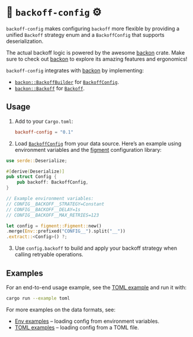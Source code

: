 # 🔄 `backoff-config` ⚙️

`backoff-config` makes configuring `backoff` more flexible by providing a unified `Backoff` strategy enum and a
`BackoffConfig` that supports deserialization.

The actual backoff logic is powered by the awesome [backon](https://crates.io/crates/backon) crate. Make sure to check
out [backon](https://crates.io/crates/backon) to explore its amazing features and ergonomics!   

`backoff-config` integrates with [backon](https://crates.io/crates/backon) by implementing:

- [`backon::BackoffBuilder`](https://docs.rs/backon/1.5.0/backon/trait.BackoffBuilder.html) for [
  `BackoffConfig`](src/backoff_config.rs).
- [`backon::Backoff`](https://docs.rs/backon/1.5.0/backon/trait.Backoff.html) for [`Backoff`](src/backoff.rs).

## Usage

1. Add to your `Cargo.toml`:

    ```toml
    backoff-config = "0.1"
    ```

2. Load [`BackoffConfig`](src/backoff_config.rs) from your data source. Here’s an example using environment variables
   and the [figment](https://crates.io/crates/figment) configuration library:

```rust
use serde::Deserialize;

#[derive(Deserialize)]
pub struct Config {
    pub backoff: BackoffConfig,
}

// Example environment variables:
// CONFIG__BACKOFF__STRATEGY=Constant
// CONFIG__BACKOFF__DELAY=1s
// CONFIG__BACKOFF__MAX_RETRIES=123

let config = figment::Figment::new()
.merge(Env::prefixed("CONFIG__").split("__"))
.extract::<Config>() ?;
```

3. Use `config.backoff` to build and apply your backoff strategy when calling retryable operations.

## Examples

For an end-to-end usage example, see the [TOML example](examples/toml.rs) and run it with:

```bash
cargo run --example toml
```

For more examples on the data formats, see:

- [Env examples](tests/env.rs) – loading config from environment variables.
- [TOML examples](tests/toml.rs) – loading config from a TOML file.
